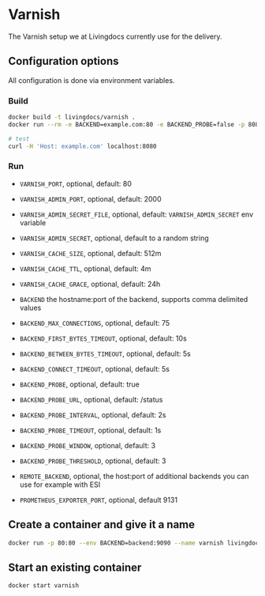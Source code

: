 # Varnish

The Varnish setup we at Livingdocs currently use for the delivery.

## Configuration options

All configuration is done via environment variables.

### Build

```bash
docker build -t livingdocs/varnish .
docker run --rm -e BACKEND=example.com:80 -e BACKEND_PROBE=false -p 8080:80 -p 6081:6081 -it --name varnish livingdocs/varnish

# test
curl -H 'Host: example.com' localhost:8080
```

### Run

* `VARNISH_PORT`, optional, default: 80
* `VARNISH_ADMIN_PORT`, optional, default: 2000
* `VARNISH_ADMIN_SECRET_FILE`, optional, default: `VARNISH_ADMIN_SECRET` env variable
* `VARNISH_ADMIN_SECRET`, optional, default to a random string

* `VARNISH_CACHE_SIZE`, optional, default: 512m
* `VARNISH_CACHE_TTL`, optional, default: 4m
* `VARNISH_CACHE_GRACE`, optional, default: 24h

* `BACKEND` the hostname:port of the backend, supports comma delimited values
* `BACKEND_MAX_CONNECTIONS`, optional, default: 75
* `BACKEND_FIRST_BYTES_TIMEOUT`, optional, default: 10s
* `BACKEND_BETWEEN_BYTES_TIMEOUT`, optional, default: 5s
* `BACKEND_CONNECT_TIMEOUT`, optional, default: 5s
* `BACKEND_PROBE`, optional, default: true
* `BACKEND_PROBE_URL`, optional, default: /status
* `BACKEND_PROBE_INTERVAL`, optional, default: 2s
* `BACKEND_PROBE_TIMEOUT`, optional, default: 1s
* `BACKEND_PROBE_WINDOW`, optional, default: 3
* `BACKEND_PROBE_THRESHOLD`, optional, default: 3
* `REMOTE_BACKEND`, optional, the host:port of additional backends you can use for example with ESI
* `PROMETHEUS_EXPORTER_PORT`, optional, default 9131

## Create a container and give it a name

```bash
docker run -p 80:80 --env BACKEND=backend:9090 --name varnish livingdocs/varnish
```

## Start an existing container

```bash
docker start varnish
```
